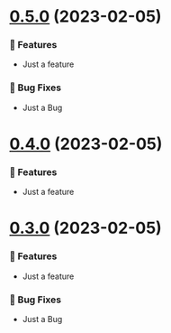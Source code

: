 # [0.5.0](https://github.com/vuejs/core/compare/v0.5.0...v0.4.0) (2023-02-05)

### 🚀 Features

- Just a feature

### 🐞 Bug Fixes

- Just a Bug

# [0.4.0](https://github.com/vuejs/core/compare/v0.4.0...v0.3.0) (2023-02-05)
### 🚀 Features

- Just a feature

# [0.3.0](https://github.com/vuejs/core/compare/v0.3.0...v0.2.0) (2023-02-05)
### 🚀 Features

- Just a feature

### 🐞 Bug Fixes

- Just a Bug
